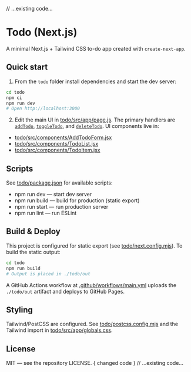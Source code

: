 // ...existing code...
# Todo (Next.js)

A minimal Next.js + Tailwind CSS to-do app created with `create-next-app`.

## Quick start

1. From the `todo` folder install dependencies and start the dev server:

```bash
cd todo
npm ci
npm run dev
# Open http://localhost:3000
```

2. Edit the main UI in [todo/src/app/page.js](todo/src/app/page.js). The primary handlers are [`addTodo`](todo/src/app/page.js), [`toggleTodo`](todo/src/app/page.js), and [`deleteTodo`](todo/src/app/page.js). UI components live in:
- [todo/src/components/AddTodoForm.jsx](todo/src/components/AddTodoForm.jsx)
- [todo/src/components/TodoList.jsx](todo/src/components/TodoList.jsx)
- [todo/src/components/TodoItem.jsx](todo/src/components/TodoItem.jsx)

## Scripts

See [todo/package.json](todo/package.json) for available scripts:

- npm run dev — start dev server
- npm run build — build for production (static export)
- npm run start — run production server
- npm run lint — run ESLint

## Build & Deploy

This project is configured for static export (see [todo/next.config.mjs](todo/next.config.mjs)). To build the static output:

```bash
cd todo
npm run build
# Output is placed in ./todo/out
```

A GitHub Actions workflow at [.github/workflows/main.yml](.github/workflows/main.yml) uploads the `./todo/out` artifact and deploys to GitHub Pages.

## Styling

Tailwind/PostCSS are configured. See [todo/postcss.config.mjs](todo/postcss.config.mjs) and the Tailwind import in [todo/src/app/globals.css](todo/src/app/globals.css).

## License

MIT — see the repository LICENSE.
{ changed code }
// ...existing code...